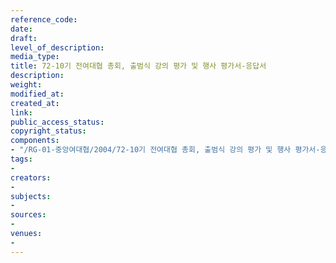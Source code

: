 ```yaml
---
reference_code: 
date: 
draft: 
level_of_description: 
media_type: 
title: 72-10기 전여대협 총회, 출범식 강의 평가 및 행사 평가서-응답서
description: 
weight: 
modified_at: 
created_at: 
link: 
public_access_status: 
copyright_status: 
components:
- "/RG-01-중앙여대협/2004/72-10기 전여대협 총회, 출범식 강의 평가 및 행사 평가서-응답서.pdf"
tags:
- 
creators:
- 
subjects:
- 
sources:
- 
venues:
- 
---
```

